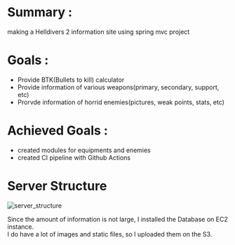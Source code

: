 # Summary :
making a Helldivers 2 information site using spring mvc project

# Goals :
+ Provide BTK(Bullets to kill) calculator
+ Provide information of various weapons(primary, secondary, support, etc)
+ Prorvde information of horrid enemies(pictures, weak points, stats, etc)

# Achieved Goals :
* created modules for equipments and enemies
* created CI pipeline with Github Actions

# Server Structure
![server_structure](https://github.com/user-attachments/assets/25e38ab4-06b0-4aea-9d95-cbf147a286df)

Since the amount of information is not large, I installed the Database on EC2 instance. <br>
I do have a lot of images and static files, so I uploaded them on the S3.

